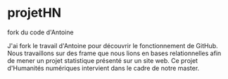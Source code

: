 # projetHN
fork du code d'Antoine

J'ai fork le travail d'Antoine pour découvrir le fonctionnement de GitHub. Nous travaillons sur des frame que nous lions en bases relationnelles afin de mener un projet statistique présenté sur 
un site web. Ce projet d'Humanités numériques intervient dans le cadre de notre master. 
